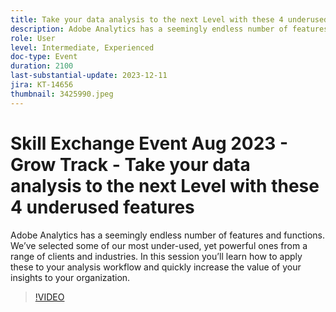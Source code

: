 ```yaml
---
title: Take your data analysis to the next Level with these 4 underused features
description: Adobe Analytics has a seemingly endless number of features and functions. We’ve selected some of our most under-used, yet powerful ones from a range of clients and industries. In this session you’ll learn how to apply these to your analysis workflow and quickly increase the value of your insights to your organization.
role: User
level: Intermediate, Experienced
doc-type: Event
duration: 2100
last-substantial-update: 2023-12-11
jira: KT-14656
thumbnail: 3425990.jpeg
---
```


# Skill Exchange Event Aug 2023 - Grow Track - Take your data analysis to the next Level with these 4 underused features

Adobe Analytics has a seemingly endless number of features and functions. We’ve selected some of our most under-used, yet powerful ones from a range of clients and industries. In this session you’ll learn how to apply these to your analysis workflow and quickly increase the value of your insights to your organization.

>[!VIDEO](https://video.tv.adobe.com/v/3425990/?learn=on)
